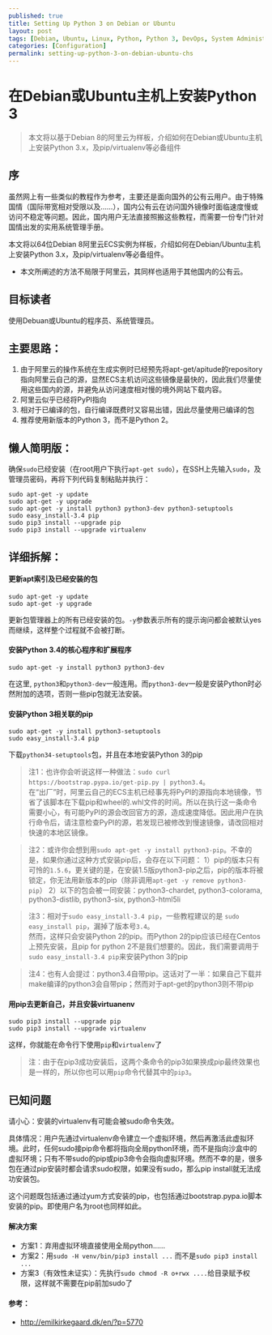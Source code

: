 ```yaml
---
published: true
title: Setting Up Python 3 on Debian or Ubuntu
layout: post
tags: [Debian, Ubuntu, Linux, Python, Python 3, DevOps, System Administration, 阿里云, 系统管理]
categories: [Configuration]
permalink: setting-up-python-3-on-debian-ubuntu-chs
---
```

# 在Debian或Ubuntu主机上安装Python 3

> 本文将以基于Debian 8的阿里云为样板，介绍如何在Debian或Ubuntu主机上安装Python 3.x，及pip/virtualenv等必备组件

## 序

虽然网上有一些类似的教程作为参考，主要还是面向国外的公有云用户。由于特殊国情（国际带宽相对受限以及……），国内公有云在访问国外镜像时面临速度慢或访问不稳定等问题。因此，国内用户无法直接照搬这些教程，而需要一份专门针对国情出发的实用系统管理手册。

本文将以64位Debian 8阿里云ECS实例为样板，介绍如何在Debian/Ubuntu主机上安装Python 3.x，及pip/virtualenv等必备组件。
* 本文所阐述的方法不局限于阿里云，其同样也适用于其他国内的公有云。

## 目标读者

使用Debuan或Ubuntu的程序员、系统管理员。

## 主要思路：
1. 由于阿里云的操作系统在生成实例时已经预先将apt-get/apitude的repository指向阿里云自己的源，显然ECS主机访问这些镜像是最快的，因此我们尽量使用这些国内的源，并避免从访问速度相对慢的境外网站下载内容。
2. 阿里云似乎已经将PyPI指向
3. 相对于已编译的包，自行编译既费时又容易出错，因此尽量使用已编译的包
4. 推荐使用新版本的Python 3，而不是Python 2。

## 懒人简明版：

确保`sudo`已经安装（在root用户下执行`apt-get sudo`），在SSH上先输入`sudo`，及管理员密码，再将下列代码复制粘贴并执行：

    sudo apt-get -y update
    sudo apt-get -y upgrade
    sudo apt-get -y install python3 python3-dev python3-setuptools
    sudo easy_install-3.4 pip
    sudo pip3 install --upgrade pip
    sudo pip3 install --upgrade virtualenv


## 详细拆解：

#### 更新apt索引及已经安装的包

    sudo apt-get -y update
    sudo apt-get -y upgrade

更新包管理器上的所有已经安装的包。`-y`参数表示所有的提示询问都会被默认yes而继续，这样整个过程就不会被打断。

#### 安装Python 3.4的核心程序和扩展程序

    sudo apt-get -y install python3 python3-dev

在这里, `python3`和`python3-dev`一般连用。而`python3-dev`一般是安装Python时必然附加的选项，否则一些pip包就无法安装。


#### 安装Python 3相关联的pip

    sudo apt-get -y install python3-setuptools
    sudo easy_install-3.4 pip

下载`python34-setuptools`包，并且在本地安装Python 3的pip    
    
> 注1：也许你会听说这样一种做法：`sudo curl https://bootstrap.pypa.io/get-pip.py | python3.4`。<br />
> 在“出厂”时，阿里云自己的ECS主机已经事先将PyPI的源指向本地镜像，节省了该脚本在下载pip和wheel的.whl文件的时间。所以在执行这一条命令需要小心，有可能PyPI的源会改回官方的源，造成速度降低。因此用户在执行命令后，请注意检查PyPI的源，若发现已被修改到慢速镜像，请改回相对快速的本地区镜像。

> 注2：或许你会想到用`sudo apt-get -y install python3-pip`。不幸的是，如果你通过这种方式安装pip后，会存在以下问题：
> 1）pip的版本只有可怜的`1.5.6`，更关键的是，在安装1.5版python3-pip之后，pip的版本将被锁定，你无法用新版本的pip（除非调用`apt-get -y remove python3-pip`）
> 2）以下的包会被一同安装：python3-chardet, python3-colorama, python3-distlib, python3-six, python3-html5li

> 注3：相对于`sudo easy_install-3.4 pip`，一些教程建议的是 `sudo easy_install pip`，漏掉了版本号`3.4`。<br />
> 然而，这样只会安装Python 2的pip。而Python 2的pip应该已经在Centos上预先安装，且pip for python 2不是我们想要的。因此，我们需要调用于`sudo easy_install-3.4 pip`来安装Python 3的pip

> 注4：也有人会提过：python3.4自带pip。这话对了一半：如果自己下载并make编译的python3会自带pip；然而对于apt-get的python3则不带pip

#### 用pip去更新自己，并且安装virtuanenv

    sudo pip3 install --upgrade pip
    sudo pip3 install --upgrade virtualenv

这样，你就能在命令行下使用`pip`和`virtualenv`了

> 注：由于在pip3成功安装后，这两个条命令的pip3如果换成pip最终效果也是一样的，所以你也可以用`pip`命令代替其中的`pip3`。


## 已知问题

请小心：安装的virtualenv有可能会被sudo命令失效。

具体情况：用户先通过virtualenv命令建立一个虚拟环境，然后再激活此虚拟环境。此时，任何sudo接pip命令都将指向全局python环境，而不是指向沙盒中的虚拟环境；只有不带sudo的pip或pip3命令会指向虚拟环境。然而不幸的是，很多包在通过pip安装时都会请求sudo权限，如果没有sudo，那么pip install就无法成功安装包。

这个问题既包括通过通过yum方式安装的pip，也包括通过bootstrap.pypa.io脚本安装的pip。即使用户名为root也同样如此。

#### 解决方案
* 方案1：弃用虚拟环境直接使用全局python…… 
* 方案2：用`sudo -H venv/bin/pip3 install ...` 而不是`sudo pip3 install ...`
* 方案3（有效性未证实）：先执行`sudo chmod -R o+rwx ....`给目录赋予权限，这样就不需要在pip前加sudo了

#### 参考：
* http://emilkirkegaard.dk/en/?p=5770

